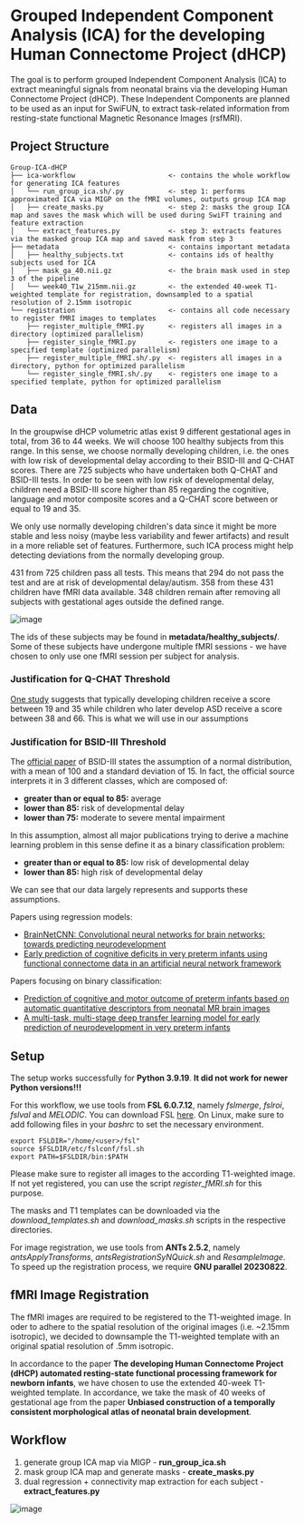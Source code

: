 # Grouped Independent Component Analysis (ICA) for the developing Human Connectome Project (dHCP)
The goal is to perform grouped Independent Component Analysis (ICA) to extract meaningful signals from neonatal brains via the developing Human Connectome Project (dHCP). These Independent Components are planned to be used as an input for SwiFUN, to extract task-related information from resting-state functional Magnetic Resonance Images (rsfMRI).

## Project Structure

```
Group-ICA-dHCP
├── ica-workflow                       <- contains the whole workflow for generating ICA features
│   └── run_group_ica.sh/.py           <- step 1: performs approximated ICA via MIGP on the fMRI volumes, outputs group ICA map
│   ├── create_masks.py                <- step 2: masks the group ICA map and saves the mask which will be used during SwiFT training and feature extraction
│   └── extract_features.py            <- step 3: extracts features via the masked group ICA map and saved mask from step 3
├── metadata                           <- contains important metadata
│   ├── healthy_subjects.txt           <- contains ids of healthy subjects used for ICA
│   ├── mask_ga_40.nii.gz              <- the brain mask used in step 3 of the pipeline
│   └── week40_T1w_215mm.nii.gz        <- the extended 40-week T1-weighted template for registration, downsampled to a spatial resolution of 2.15mm isotropic
└── registration                       <- contains all code necessary to register fMRI images to templates
    ├── register_multiple_fMRI.py      <- registers all images in a directory (optimized parallelism)
    ├── register_single_fMRI.py        <- registers one image to a specified template (optimized parallelism)
    ├── register_multiple_fMRI.sh/.py  <- registers all images in a directory, python for optimized parallelism
    └── register_single_fMRI.sh/.py    <- registers one image to a specified template, python for optimized parallelism
```

## Data

In the groupwise dHCP volumetric atlas exist 9 different gestational ages in total, from 36 to 44 weeks. We will choose 100 healthy subjects from this range. In this sense, we choose normally developing children, i.e. the ones with low risk of developmental delay according to their BSID-III and Q-CHAT scores. There are 725 subjects who have undertaken both Q-CHAT and BSID-III tests. In order to be seen with low risk of developmental delay, children need a BSID-III score higher than 85 regarding the cognitive, language and motor composite scores and a Q-CHAT score between or equal to 19 and 35.

We only use normally developing children's data since it might be more stable and less noisy (maybe less variability and fewer artifacts) and result in a more reliable set of features. Furthermore, such ICA process might help detecting deviations from the normally developing group.

431 from 725 children pass all tests. This means that 294 do not pass the test and are at risk of developmental delay/autism. 358 from these 431 children have fMRI data available. 348 children remain after removing all subjects with gestational ages outside the defined range.

![image](https://github.com/user-attachments/assets/2a69b6fc-5ab5-4a47-8653-b9a30c310ead)

The ids of these subjects may be found in **metadata/healthy_subjects/**. Some of these subjects have undergone multiple fMRI sessions - we have chosen to only use one fMRI session per subject for analysis.

### Justification for Q-CHAT Threshold

[One study](https://pubmed.ncbi.nlm.nih.gov/18240013/) suggests that
typically developing children receive a score between 19 and 35 while
children who later develop ASD receive a score between 38 and 66. This
is what we will use in our assumptions

### Justification for BSID-III Threshold

The [official paper](https://www.physio-pedia.com/Bayley_Scales_of_Infant_and_Toddler_Development)
of BSID-III states the assumption of a normal distribution,
with a mean of 100 and a standard deviation of 15. In fact, the official source
interprets it in 3 different classes, which are composed of:

* **greater than or equal to 85:** average
* **lower than 85:** risk of developmental delay
* **lower than 75:** moderate to severe mental impairment

In this assumption, almost all major publications trying to derive a machine
learning problem in this sense define it as a binary classification problem:

* **greater than or equal to 85:** low risk of developmental delay
* **lower than 85:** high risk of developmental delay

We can see that our data largely represents and supports these assumptions.

Papers using regression models:

* [BrainNetCNN: Convolutional neural networks for brain networks; towards predicting neurodevelopment](https://www.sciencedirect.com/science/article/pii/S1053811916305237)
* [Early prediction of cognitive deficits in very preterm infants using functional connectome data in an artificial neural network framework](https://www.sciencedirect.com/science/article/pii/S2213158218300329)

Papers focusing on binary classification:

* [Prediction of cognitive and motor outcome of preterm infants based on automatic quantitative descriptors from neonatal MR brain images](https://www.ncbi.nlm.nih.gov/pmc/articles/PMC5438406/)
* [A multi-task, multi-stage deep transfer learning model for early prediction of neurodevelopment in very preterm infants](https://www.nature.com/articles/s41598-020-71914-x)

## Setup

The setup works successfully for **Python 3.9.19**. **It did not work for newer Python versions!!!**

For this workflow, we use tools from **FSL 6.0.7.12**, namely *fslmerge*, *fslroi*, *fslval* and *MELODIC*. You can download FSL [here](https://fsl.fmrib.ox.ac.uk/fsl/fslwiki/FslInstallation). On Linux, make sure to add following files in your *bashrc* to set the necessary environment.

```
export FSLDIR="/home/<user>/fsl"
source $FSLDIR/etc/fslconf/fsl.sh
export PATH=$FSLDIR/bin:$PATH
```

Please make sure to register all images to the according T1-weighted image. If not yet registered, you can use the script *register_fMRI.sh* for this purpose.

The masks and T1 templates can be downloaded via the *download_templates.sh* and *download_masks.sh* scripts in the respective directories.

For image registration, we use tools from **ANTs 2.5.2**, namely *antsApplyTransforms*, *antsRegistrationSyNQuick.sh* and *ResampleImage*. To speed up
the registration process, we require **GNU parallel 20230822**.

## fMRI Image Registration

The fMRI images are required to be registered to the T1-weighted image. In oder to adhere to the spatial resolution of the original images (i.e. ~2.15mm isotropic),
we decided to downsample the T1-weighted template with an original spatial resolution of .5mm isotropic.

In accordance to the paper **The developing Human Connectome Project (dHCP) automated resting-state functional processing framework for newborn infants**, we have chosen to use the
extended 40-week T1-weighted template. In accordance, we take the mask of 40 weeks of gestational age from the paper **Unbiased construction of a temporally consistent morphological atlas of neonatal brain development**. 

## Workflow

1. generate group ICA map via MIGP - **run_group_ica.sh**
2. mask group ICA map and generate masks - **create_masks.py**
3. dual regression + connectivity map extraction for each subject - **extract_features.py**

![image](https://github.com/user-attachments/assets/d592721e-09dd-4ff9-bae2-32cab2750ea3)
